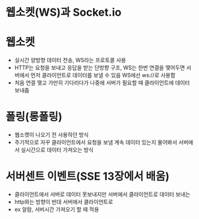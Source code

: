 # 웹소켓(WS)과 Socket.io #

# 웹소켓
- 실시간 양방향 데이터 전송, WS라는 프로토콜 사용
- HTTP는 요청을 보내고 응답을 받는 단방향 구조, WS는 한번 연결을 맺어두면 서버에서 먼저 클라이언트로 데이터를 보낼 수 있음 WS에선 ws://로 사용함
- 처음 연결 맺고 가만히 기다리다가 나중에 서버가 필요할 때 클라이언트에 데이터 보내줌

# 폴링(롱폴링)
- 웹소켓이 나오기 전 사용하던 방식
- 주기적으로 자꾸 클라이언트에서 요청을 보냄 계속 데이터 있는지 물어봐서 서버에서 실시간으로 데이터 가져오는 방식

# 서버센트 이벤트(SSE 13장에서 배움)
- 클라이언트에서 서버로 데이터 못보내지만 서버에서 클라이언트로 데이터 보내는 
- http와는 방향이 반대 서버에서 클라이언트로
- ex 알람, 서버시간 가져오기 할 때 적용


